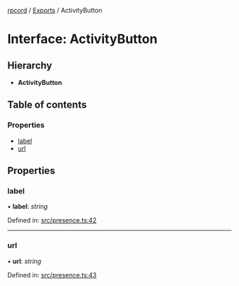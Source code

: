 [rpcord](../README.md) / [Exports](../modules.md) / ActivityButton

# Interface: ActivityButton

## Hierarchy

* **ActivityButton**

## Table of contents

### Properties

- [label](activitybutton.md#label)
- [url](activitybutton.md#url)

## Properties

### label

• **label**: *string*

Defined in: [src/presence.ts:42](https://github.com/DjDeveloperr/RPCord/blob/51e0bc3/src/presence.ts#L42)

___

### url

• **url**: *string*

Defined in: [src/presence.ts:43](https://github.com/DjDeveloperr/RPCord/blob/51e0bc3/src/presence.ts#L43)
